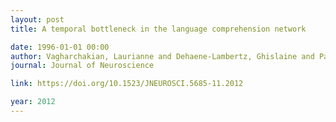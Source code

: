 ```yaml
---
layout: post
title: A temporal bottleneck in the language comprehension network

date: 1996-01-01 00:00
author: Vagharchakian, Laurianne and Dehaene-Lambertz, Ghislaine and Pallier, Christophe and Dehaene, Stanislas
journal: Journal of Neuroscience

link: https://doi.org/10.1523/JNEUROSCI.5685-11.2012

year: 2012
---
```



